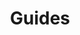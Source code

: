 ---
title: Guides
weight: 22
# If the index.md file is empty, the link to the section will be hidden from the sidebar
is_empty: true
---
